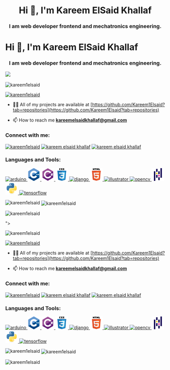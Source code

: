 <h1 align="center">Hi 👋, I'm Kareem ElSaid Khallaf</h1>
<h3 align="center">I am web developer frontend and mechatronics engineering.</h3>
<h1>Hi 👋, I'm Kareem ElSaid Khallaf</h1>
<h3 align="center">I am web developer frontend and mechatronics engineering.</h3>
<img src="https://img.freepik.com/premium-vector/cute-boy-with-laptop-vector-illustration-cartoon-character_1142-70777.jpg?w=740">

<p align="left"> <img src="https://komarev.com/ghpvc/?username=kareem1elsaid&label=Profile%20views&color=0e75b6&style=flat" alt="kareem1elsaid" /> </p>

<p align="left"> <a href="https://github.com/ryo-ma/github-profile-trophy"><img src="https://github-profile-trophy.vercel.app/?username=kareem1elsaid" alt="kareem1elsaid" /></a> </p>

- 👨‍💻 All of my projects are available at [https://github.com/Kareem1Elsaid?tab=repositories](https://github.com/Kareem1Elsaid?tab=repositories)

- 📫 How to reach me **kareemelsaidkhallaf@gmail.com**

<h3 align="left">Connect with me:</h3>
<p align="left">
<a href="https://codepen.io/kareem1elsaid" target="blank"><img align="center" src="https://raw.githubusercontent.com/rahuldkjain/github-profile-readme-generator/master/src/images/icons/Social/codepen.svg" alt="kareem1elsaid" height="30" width="40" /></a>
<a href="https://linkedin.com/in/kareem elsaid khallaf" target="blank"><img align="center" src="https://raw.githubusercontent.com/rahuldkjain/github-profile-readme-generator/master/src/images/icons/Social/linked-in-alt.svg" alt="kareem elsaid khallaf" height="30" width="40" /></a>
<a href="https://kaggle.com/kareem elsaid khallaf" target="blank"><img align="center" src="https://raw.githubusercontent.com/rahuldkjain/github-profile-readme-generator/master/src/images/icons/Social/kaggle.svg" alt="kareem elsaid khallaf" height="30" width="40" /></a>
</p>

<h3 align="left">Languages and Tools:</h3>
<p align="left"> <a href="https://www.arduino.cc/" target="_blank" rel="noreferrer"> <img src="https://cdn.worldvectorlogo.com/logos/arduino-1.svg" alt="arduino" width="40" height="40"/> </a> <a href="https://www.w3schools.com/cpp/" target="_blank" rel="noreferrer"> <img src="https://raw.githubusercontent.com/devicons/devicon/master/icons/cplusplus/cplusplus-original.svg" alt="cplusplus" width="40" height="40"/> </a> <a href="https://www.w3schools.com/cs/" target="_blank" rel="noreferrer"> <img src="https://raw.githubusercontent.com/devicons/devicon/master/icons/csharp/csharp-original.svg" alt="csharp" width="40" height="40"/> </a> <a href="https://www.w3schools.com/css/" target="_blank" rel="noreferrer"> <img src="https://raw.githubusercontent.com/devicons/devicon/master/icons/css3/css3-original-wordmark.svg" alt="css3" width="40" height="40"/> </a> <a href="https://www.djangoproject.com/" target="_blank" rel="noreferrer"> <img src="https://cdn.worldvectorlogo.com/logos/django.svg" alt="django" width="40" height="40"/> </a> <a href="https://www.w3.org/html/" target="_blank" rel="noreferrer"> <img src="https://raw.githubusercontent.com/devicons/devicon/master/icons/html5/html5-original-wordmark.svg" alt="html5" width="40" height="40"/> </a> <a href="https://www.adobe.com/in/products/illustrator.html" target="_blank" rel="noreferrer"> <img src="https://www.vectorlogo.zone/logos/adobe_illustrator/adobe_illustrator-icon.svg" alt="illustrator" width="40" height="40"/> </a> <a href="https://opencv.org/" target="_blank" rel="noreferrer"> <img src="https://www.vectorlogo.zone/logos/opencv/opencv-icon.svg" alt="opencv" width="40" height="40"/> </a> <a href="https://pandas.pydata.org/" target="_blank" rel="noreferrer"> <img src="https://raw.githubusercontent.com/devicons/devicon/2ae2a900d2f041da66e950e4d48052658d850630/icons/pandas/pandas-original.svg" alt="pandas" width="40" height="40"/> </a> <a href="https://www.python.org" target="_blank" rel="noreferrer"> <img src="https://raw.githubusercontent.com/devicons/devicon/master/icons/python/python-original.svg" alt="python" width="40" height="40"/> </a> <a href="https://www.tensorflow.org" target="_blank" rel="noreferrer"> <img src="https://www.vectorlogo.zone/logos/tensorflow/tensorflow-icon.svg" alt="tensorflow" width="40" height="40"/> </a> </p>

<p><img align="left" src="https://github-readme-stats.vercel.app/api/top-langs?username=kareem1elsaid&show_icons=true&locale=en&layout=compact" alt="kareem1elsaid" /></p>

<p>&nbsp;<img align="center" src="https://github-readme-stats.vercel.app/api?username=kareem1elsaid&show_icons=true&locale=en" alt="kareem1elsaid" /></p>

<p><img align="center" src="https://github-readme-streak-stats.herokuapp.com/?user=kareem1elsaid&" alt="kareem1elsaid" /></p>
">

<p align="left"> <img src="https://komarev.com/ghpvc/?username=kareem1elsaid&label=Profile%20views&color=0e75b6&style=flat" alt="kareem1elsaid" /> </p>

<p align="left"> <a href="https://github.com/ryo-ma/github-profile-trophy"><img src="https://github-profile-trophy.vercel.app/?username=kareem1elsaid" alt="kareem1elsaid" /></a> </p>

- 👨‍💻 All of my projects are available at [https://github.com/Kareem1Elsaid?tab=repositories](https://github.com/Kareem1Elsaid?tab=repositories)

- 📫 How to reach me **kareemelsaidkhallaf@gmail.com**

<h3 align="left">Connect with me:</h3>
<p align="left">
<a href="https://codepen.io/kareem1elsaid" target="blank"><img align="center" src="https://raw.githubusercontent.com/rahuldkjain/github-profile-readme-generator/master/src/images/icons/Social/codepen.svg" alt="kareem1elsaid" height="30" width="40" /></a>
<a href="https://linkedin.com/in/kareem elsaid khallaf" target="blank"><img align="center" src="https://raw.githubusercontent.com/rahuldkjain/github-profile-readme-generator/master/src/images/icons/Social/linked-in-alt.svg" alt="kareem elsaid khallaf" height="30" width="40" /></a>
<a href="https://kaggle.com/kareem elsaid khallaf" target="blank"><img align="center" src="https://raw.githubusercontent.com/rahuldkjain/github-profile-readme-generator/master/src/images/icons/Social/kaggle.svg" alt="kareem elsaid khallaf" height="30" width="40" /></a>
</p>

<h3 align="left">Languages and Tools:</h3>
<p align="left"> <a href="https://www.arduino.cc/" target="_blank" rel="noreferrer"> <img src="https://cdn.worldvectorlogo.com/logos/arduino-1.svg" alt="arduino" width="40" height="40"/> </a> <a href="https://www.w3schools.com/cpp/" target="_blank" rel="noreferrer"> <img src="https://raw.githubusercontent.com/devicons/devicon/master/icons/cplusplus/cplusplus-original.svg" alt="cplusplus" width="40" height="40"/> </a> <a href="https://www.w3schools.com/cs/" target="_blank" rel="noreferrer"> <img src="https://raw.githubusercontent.com/devicons/devicon/master/icons/csharp/csharp-original.svg" alt="csharp" width="40" height="40"/> </a> <a href="https://www.w3schools.com/css/" target="_blank" rel="noreferrer"> <img src="https://raw.githubusercontent.com/devicons/devicon/master/icons/css3/css3-original-wordmark.svg" alt="css3" width="40" height="40"/> </a> <a href="https://www.djangoproject.com/" target="_blank" rel="noreferrer"> <img src="https://cdn.worldvectorlogo.com/logos/django.svg" alt="django" width="40" height="40"/> </a> <a href="https://www.w3.org/html/" target="_blank" rel="noreferrer"> <img src="https://raw.githubusercontent.com/devicons/devicon/master/icons/html5/html5-original-wordmark.svg" alt="html5" width="40" height="40"/> </a> <a href="https://www.adobe.com/in/products/illustrator.html" target="_blank" rel="noreferrer"> <img src="https://www.vectorlogo.zone/logos/adobe_illustrator/adobe_illustrator-icon.svg" alt="illustrator" width="40" height="40"/> </a> <a href="https://opencv.org/" target="_blank" rel="noreferrer"> <img src="https://www.vectorlogo.zone/logos/opencv/opencv-icon.svg" alt="opencv" width="40" height="40"/> </a> <a href="https://pandas.pydata.org/" target="_blank" rel="noreferrer"> <img src="https://raw.githubusercontent.com/devicons/devicon/2ae2a900d2f041da66e950e4d48052658d850630/icons/pandas/pandas-original.svg" alt="pandas" width="40" height="40"/> </a> <a href="https://www.python.org" target="_blank" rel="noreferrer"> <img src="https://raw.githubusercontent.com/devicons/devicon/master/icons/python/python-original.svg" alt="python" width="40" height="40"/> </a> <a href="https://www.tensorflow.org" target="_blank" rel="noreferrer"> <img src="https://www.vectorlogo.zone/logos/tensorflow/tensorflow-icon.svg" alt="tensorflow" width="40" height="40"/> </a> </p>

<p><img align="left" src="https://github-readme-stats.vercel.app/api/top-langs?username=kareem1elsaid&show_icons=true&locale=en&layout=compact" alt="kareem1elsaid" /></p>

<p>&nbsp;<img align="center" src="https://github-readme-stats.vercel.app/api?username=kareem1elsaid&show_icons=true&locale=en" alt="kareem1elsaid" /></p>

<p><img align="center" src="https://github-readme-streak-stats.herokuapp.com/?user=kareem1elsaid&" alt="kareem1elsaid" /></p>
